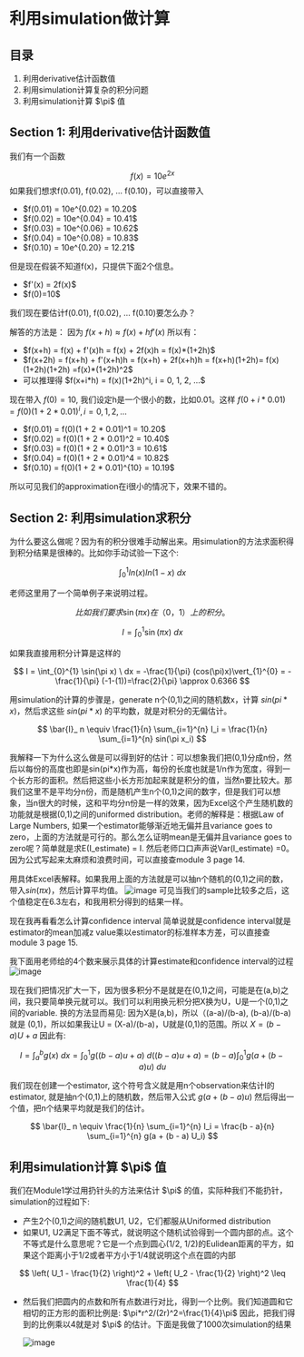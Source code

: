 <h1>利用simulation做计算</h1>

<h2>目录</h2>
<ol>
  <li>利用derivative估计函数值</li>
  <li>利用simulation计算复杂的积分问题</li>
  <li>利用simulation计算 $\pi$ 值</li>
</ol>

<h2>Section 1: 利用derivative估计函数值</h2>
我们有一个函数 

$$
f(x) = 10e^{2x}
$$
如果我们想求f(0.01), f(0.02), ... f(0.10)，可以直接带入
<ul>
  <li>$f(0.01) = 10e^{0.02} = 10.20$</li>
  <li>$f(0.02) = 10e^{0.04} = 10.41$</li>
  <li>$f(0.03) = 10e^{0.06} = 10.62$</li>
  <li>$f(0.04) = 10e^{0.08} = 10.83$</li>
  <li>$f(0.10) = 10e^{0.20} = 12.21$</li>
</ul>

但是现在假装不知道f(x)，只提供下面2个信息。
<ul>
  <li>$f'(x) = 2f(x)$</li>
  <li>$f(0)=10$</li>
</ul>
我们现在要估计f(0.01), f(0.02), ... f(0.10)要怎么办？ 

解答的方法是： 因为 $f(x+h) \approx f(x) + h f'(x)$ 所以有：
<ul>
  <li>$f(x+h) = f(x) + f'(x)h = f(x) + 2f(x)h = f(x)*(1+2h)$</li>
  <li>$f(x+2h) = f(x+h) + f'(x+h)h = f(x+h) + 2f(x+h)h = f(x+h)(1+2h)= f(x)(1+2h)(1+2h) =f(x)*(1+2h)^2$</li>
  <li>可以推理得 $f(x+i*h) = f(x)(1+2h)^i, i = 0, 1, 2, ...$ </li>
</ul>

现在带入 $f(0)=10$, 我们设定h是一个很小的数，比如0.01。这样 $f(0+i * 0.01) = f(0)(1 + 2*0.01)^i, i = 0, 1, 2, ...$ 
<ul>
  <li>$f(0.01) = f(0)(1 + 2 * 0.01)^1 =  10.20$</li>
  <li>$f(0.02) = f(0)(1 + 2 * 0.01)^2 =  10.40$</li>
  <li>$f(0.03) = f(0)(1 + 2 * 0.01)^3 =  10.61$</li>
  <li>$f(0.04) = f(0)(1 + 2 * 0.01)^4 =  10.82$</li>
  <li>$f(0.10) = f(0)(1 + 2 * 0.01)^{10} =  10.19$</li>
</ul>
所以可见我们的approximation在i很小的情况下，效果不错的。

<h2>Section 2: 利用simulation求积分</h2>
为什么要这么做呢？因为有的积分很难手动解出来。用simulation的方法求面积得到积分结果是很棒的。比如你手动试验一下这个: 

$$
\int_{0}^{1} ln(x)ln(1-x) \ dx
$$

老师这里用了一个简单例子来说明过程。

$$
比如我们要求 \sin(\pi x)在（0，1）上的积分。
$$ 

$$
I = \int_{0}^{1} \sin(\pi x) \ dx
$$ 

如果我直接用积分计算是这样的

$$
I = \int_{0}^{1} \sin(\pi x) \ dx = -\frac{1}{\pi} (cos(\pi)x)\vert_{1}^{0} = -\frac{1}{\pi} (-1-(1))=\frac{2}{\pi} \approx 0.6366
$$ 

用simulation的计算的步骤是，generate n个(0,1)之间的随机数x，计算 $sin(pi* x)$，然后求这些 $sin(pi*x)$ 的平均数，就是对积分的无偏估计。

$$
\bar{I}_ n \equiv \frac{1}{n} \sum_{i=1}^{n} I_i = \frac{1}{n} \sum_{i=1}^{n} sin(\pi x_i)
$$

我解释一下为什么这么做是可以得到好的估计：可以想象我们把(0,1)分成n份，然后以每份的高度也即是sin(pi*x)作为高，每份的长度也就是1/n作为宽度，得到一个长方形的面积。然后把这些小长方形加起来就是积分的值，当然n要比较大。那我们这里不是平均分n份，而是随机产生n个(0,1)之间的数字，但是我们可以想象，当n很大的时候，这和平均分n份是一样的效果，因为Excel这个产生随机数的功能就是根据(0,1)之间的uniformed distribution。老师的解释是：根据Law of Large Numbers, 如果一个estimator能够渐近地无偏并且variance goes to zero，上面的方法就是可行的。那么怎么证明mean是无偏并且variance goes to zero呢？简单就是求E(I_estimate) = I. 然后老师口口声声说Var(I_estimate) =0。因为公式写起来太麻烦和浪费时间，可以直接查module 3 page 14. 

用具体Excel表解释。如果我用上面的方法就是可以抽n个随机的(0,1)之间的数，带入$sin(\pi x)$，然后计算平均值。
![image](https://github.com/benqingwang/simulation/assets/158376214/b9f89b85-2076-40ef-bf04-212542ef905e)
可见当我们的sample比较多之后，这个值稳定在6.3左右，和我用积分得到的结果一样。

现在我再看看怎么计算confidence interval
简单说就是confidence interval就是estimator的mean加减z value乘以estimator的标准样本方差，可以直接查module 3 page 15. 

我下面用老师给的4个数来展示具体的计算estimate和confidence interval的过程
![image](https://github.com/benqingwang/simulation/assets/158376214/70de848e-0455-4ffb-a647-821550414801)

现在我们把情况扩大一下，因为很多积分不是就是在(0,1)之间，可能是在(a,b)之间，我只要简单换元就可以。我们可以利用换元积分把X换为U，U是一个(0,1)之间的variable. 换的方法显而易见: 因为X是(a,b)，所以（(a-a)/(b-a), (b-a)/(b-a)就是 (0,1)，所以如果我让U = (X-a)/(b-a)，U就是(0,1)的范围。所以 $X=(b-a)U+a$ 因此有: 

$$
I = \int_{a}^{b} g(x) \ dx = \int_{0}^{1} g((b-a)u+a) \ d((b-a)u+a) = (b-a) \int_{0}^{1} g\left(a + (b-a)u\right) \ du
$$

我们现在创建一个estimator, 这个符号含义就是用n个observation来估计I的estimator, 就是抽n个(0,1)上的随机数，然后带入公式 $g(a+(b-a)u)$ 然后得出一个值，把n个结果平均就是我们的估计。

$$
\bar{I}_ n \equiv \frac{1}{n} \sum_{i=1}^{n} I_i = \frac{b - a}{n} \sum_{i=1}^{n} g(a + (b - a) U_i)
$$

<h2>利用simulation计算 $\pi$ 值</h2>
我们在Module1学过用扔针头的方法来估计 $\pi$ 的值，实际种我们不能扔针，simulation的过程如下:
<ul>
  <li>产生2个(0,1)之间的随机数U1, U2，它们都服从Uniformed distribution</li>
  <li>如果U1, U2满足下面不等式，就说明这个随机试验得到一个圆内部的点。这个不等式是什么意思呢？它是一个点到圆心(1/2, 1/2)的Eulidean距离的平方，如果这个距离小于1/2或者平方小于1/4就说明这个点在圆的内部</li>
</ul>

$$
\left( U_1 - \frac{1}{2} \right)^2 + \left( U_2 - \frac{1}{2} \right)^2 \leq \frac{1}{4}
$$

<ul>  
  <li>然后我们把圆内的点数和所有点数进行对比，得到一个比例。我们知道圆和它相切的正方形的面积比例是: $\pi*r^2/(2r)^2=\frac{1}{4}\pi$ 因此，把我们得到的比例乘以4就是对 $\pi$ 的估计。下面是我做了1000次simulation的结果</li>

  ![image](https://github.com/benqingwang/simulation/assets/158376214/4eea5c6a-8936-45a4-b0a7-1ab5a50a92d3)

</ul>
